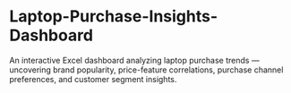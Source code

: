 # Laptop-Purchase-Insights-Dashboard
An interactive Excel dashboard analyzing laptop purchase trends — uncovering brand popularity, price-feature correlations, purchase channel preferences, and customer segment insights.
